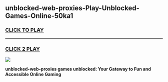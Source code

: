 
## unblocked-web-proxies-Play-Unblocked-Games-Online-50ka1
<h3>
<a href="https://premium76.site?title=unblocked-web-proxies&ref=25A">CLICK TO PLAY</a></h3>
<hr>

<h3>
<a href="https://premium76.site?title=unblocked-web-proxies&ref=25A">CLICK 2 PLAY</a>
  
</h3>

<a href="https://premium76.site?title=unblocked-web-proxies&ref=25A"><img src="https://clearcache.store/games.png"></a>


**unblocked-web-proxies games unblocked: Your Gateway to Fun and Accessible Online Gaming**
